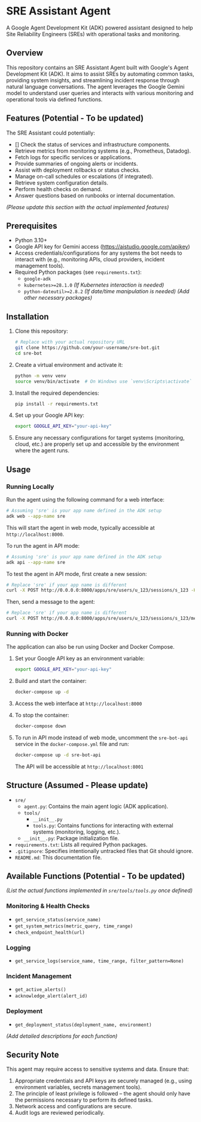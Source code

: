 # SRE Assistant Agent

A Google Agent Development Kit (ADK) powered assistant designed to help Site Reliability Engineers (SREs) with operational tasks and monitoring.

## Overview

This repository contains an SRE Assistant Agent built with Google's Agent Development Kit (ADK). It aims to assist SREs by automating common tasks, providing system insights, and streamlining incident response through natural language conversations. The agent leverages the Google Gemini model to understand user queries and interacts with various monitoring and operational tools via defined functions.

## Features (Potential - To be updated)

The SRE Assistant could potentially:

- []  Check the status of services and infrastructure components.
- Retrieve metrics from monitoring systems (e.g., Prometheus, Datadog).
- Fetch logs for specific services or applications.
- Provide summaries of ongoing alerts or incidents.
- Assist with deployment rollbacks or status checks.
- Manage on-call schedules or escalations (if integrated).
- Retrieve system configuration details.
- Perform health checks on demand.
- Answer questions based on runbooks or internal documentation.

*(Please update this section with the actual implemented features)*

## Prerequisites

- Python 3.10+
- Google API key for Gemini access (https://aistudio.google.com/apikey)
- Access credentials/configurations for any systems the bot needs to interact with (e.g., monitoring APIs, cloud providers, incident management tools).
- Required Python packages (see `requirements.txt`):
  - `google-adk`
  - `kubernetes>=28.1.0` *(If Kubernetes interaction is needed)*
  - `python-dateutil>=2.8.2` *(If date/time manipulation is needed)*
  *(Add other necessary packages)*

## Installation

1.  Clone this repository:
    ```bash
    # Replace with your actual repository URL
    git clone https://github.com/your-username/sre-bot.git
    cd sre-bot
    ```
2.  Create a virtual environment and activate it:
    ```bash
    python -m venv venv
    source venv/bin/activate  # On Windows use `venv\Scripts\activate`
    ```
3.  Install the required dependencies:
    ```bash
    pip install -r requirements.txt
    ```

4.  Set up your Google API key:
    ```bash
    export GOOGLE_API_KEY="your-api-key"
    ```

5.  Ensure any necessary configurations for target systems (monitoring, cloud, etc.) are properly set up and accessible by the environment where the agent runs.

## Usage

### Running Locally

Run the agent using the following command for a web interface:

```bash
# Assuming 'sre' is your app name defined in the ADK setup
adk web --app-name sre
```

This will start the agent in web mode, typically accessible at `http://localhost:8000`.

To run the agent in API mode:

```bash
# Assuming 'sre' is your app name defined in the ADK setup
adk api --app-name sre
```

To test the agent in API mode, first create a new session:

```bash
# Replace 'sre' if your app name is different
curl -X POST http://0.0.0.0:8000/apps/sre/users/u_123/sessions/s_123 -H "Content-Type: application/json" -d '{"state": {"example_key": "example_value"}}'
```

Then, send a message to the agent:

```bash
# Replace 'sre' if your app name is different
curl -X POST http://0.0.0.0:8000/apps/sre/users/u_123/sessions/s_123/messages -H "Content-Type: application/json" -d '{"message": "What is the status of the login service?"}'
```

### Running with Docker

The application can also be run using Docker and Docker Compose.

1. Set your Google API key as an environment variable:
   ```bash
   export GOOGLE_API_KEY="your-api-key"
   ```

2. Build and start the container:
   ```bash
   docker-compose up -d
   ```

3. Access the web interface at `http://localhost:8000`

4. To stop the container:
   ```bash
   docker-compose down
   ```

5. To run in API mode instead of web mode, uncomment the `sre-bot-api` service in the `docker-compose.yml` file and run:
   ```bash
   docker-compose up -d sre-bot-api
   ```
   The API will be accessible at `http://localhost:8001`

## Structure (Assumed - Please update)

- `sre/`
  - `agent.py`: Contains the main agent logic (ADK application).
  - `tools/`
    - `__init__.py`
    - `tools.py`: Contains functions for interacting with external systems (monitoring, logging, etc.).
  - `__init__.py`: Package initialization file.
- `requirements.txt`: Lists all required Python packages.
- `.gitignore`: Specifies intentionally untracked files that Git should ignore.
- `README.md`: This documentation file.

## Available Functions (Potential - To be updated)

*(List the actual functions implemented in `sre/tools/tools.py` once defined)*

### Monitoring & Health Checks
- `get_service_status(service_name)`
- `get_system_metrics(metric_query, time_range)`
- `check_endpoint_health(url)`

### Logging
- `get_service_logs(service_name, time_range, filter_pattern=None)`

### Incident Management
- `get_active_alerts()`
- `acknowledge_alert(alert_id)`

### Deployment
- `get_deployment_status(deployment_name, environment)`

*(Add detailed descriptions for each function)*

## Security Note

This agent may require access to sensitive systems and data. Ensure that:
1.  Appropriate credentials and API keys are securely managed (e.g., using environment variables, secrets management tools).
2.  The principle of least privilege is followed – the agent should only have the permissions necessary to perform its defined tasks.
3.  Network access and configurations are secure.
4.  Audit logs are reviewed periodically.
